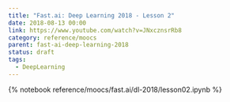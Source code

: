 ```yaml
---
title: "Fast.ai: Deep Learning 2018 - Lesson 2"
date: 2018-08-13 00:00
link: https://www.youtube.com/watch?v=JNxcznsrRb8
category: reference/moocs
parent: fast-ai-deep-learning-2018
status: draft
tags:
  - DeepLearning
---
```


{% notebook reference/moocs/fast.ai/dl-2018/lesson02.ipynb %}
